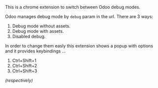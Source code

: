 This is a chrome extension to switch between Odoo debug modes.

Odoo manages debug mode by `debug` param in the url. There are 3 ways:

1. Debug mode without assets.
2. Debug mode with assets.
3. Disabled debug.

In order to change them easly this extension shows a popup with options and it provides keybindings ...

1. Ctrl+Shift+1
2. Ctrl+Shift+2
3. Ctrl+Shift+3

_(respectively)_
